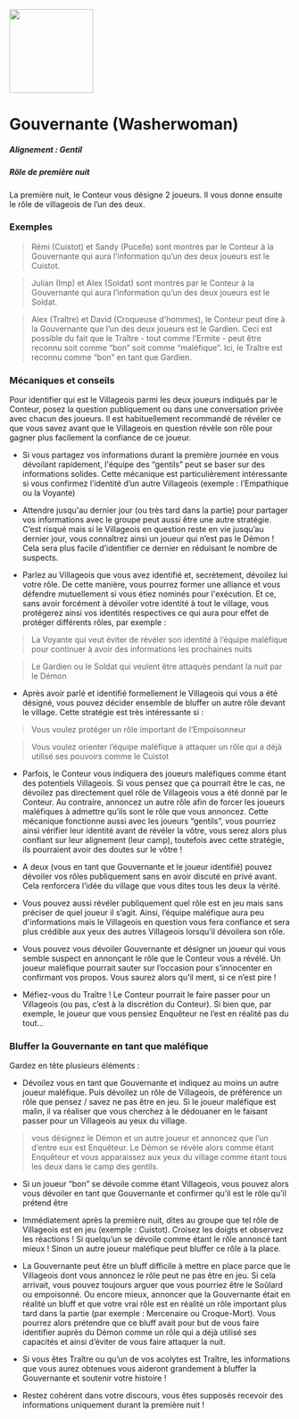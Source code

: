 <img src="https://github.com/brain-academy/wiki/blob/master/blood-on-the-clocktower/img/washerwoman.png?raw=true" height="150"> 

# Gouvernante (Washerwoman)
 
##### Alignement : Gentil
##### Rôle de première nuit

La première nuit, le Conteur vous désigne 2 joueurs. Il vous donne ensuite le rôle de villageois de l’un des deux.

### Exemples


> Rémi (Cuistot) et Sandy (Pucelle) sont montrés par le Conteur à la Gouvernante qui aura l’information qu’un des deux joueurs est le Cuistot.

> Julian (Imp) et Alex (Soldat) sont montrés par le Conteur à la Gouvernante  qui aura l’information qu’un des deux joueurs est le Soldat.

> Alex (Traître) et David (Croqueuse d'hommes), le Conteur peut dire à la Gouvernante que l’un des deux joueurs est le Gardien. Ceci est possible du fait que le Traître - tout comme l’Ermite - peut être reconnu soit comme “bon” soit comme “maléfique”. Ici, le Traître est reconnu comme “bon” en tant que Gardien.


### Mécaniques et conseils

Pour identifier qui est le Villageois parmi les deux joueurs indiqués par le Conteur, posez la question publiquement ou dans une conversation privée avec chacun des joueurs. Il est habituellement recommandé de révéler ce que vous savez avant que le Villageois en question révèle son rôle pour gagner plus facilement la confiance de ce joueur.

- Si vous partagez vos informations durant la première journée en vous dévoilant rapidement, l'équipe des “gentils” peut se baser sur des informations solides. Cette mécanique est particulièrement intéressante si vous confirmez l’identité d’un autre Villageois (exemple : l’Empathique ou la Voyante)

- Attendre jusqu'au dernier jour (ou très tard dans la partie) pour partager vos informations avec le groupe peut aussi être une autre stratégie. C’est risqué mais si le Villageois en question reste en vie jusqu’au dernier jour, vous connaîtrez ainsi un joueur qui n’est pas le Démon ! Cela sera plus facile d’identifier ce dernier en réduisant le nombre de suspects.

- Parlez au Villageois que vous avez identifié et, secrètement, dévoilez lui votre rôle. De cette manière, vous pourrez former une alliance et vous défendre mutuellement si vous étiez nominés pour l'exécution. Et ce, sans avoir forcément à dévoiler votre identité à tout le village, vous protégerez ainsi vos identités respectives ce qui aura pour effet de protéger différents rôles, par exemple :
> La Voyante qui veut éviter de révéler son identité à l’équipe maléfique pour continuer à avoir des informations les prochaines nuits

> Le Gardien ou le Soldat qui veulent être attaqués pendant la nuit par le Démon 

- Après avoir parlé et identifié formellement le Villageois qui vous a été désigné, vous pouvez décider ensemble de bluffer un autre rôle devant le village. Cette stratégie est très intéressante si :
> Vous voulez protéger un rôle important de l’Empoisonneur 

> Vous voulez orienter l’équipe maléfique à attaquer un rôle qui a déjà utilisé ses pouvoirs comme le Cuistot

 - Parfois, le Conteur vous indiquera des joueurs maléfiques comme étant des potentiels Villageois. Si vous pensez que ça pourrait être le cas, ne dévoilez pas directement quel rôle de Villageois vous a été donné par le Conteur. Au contraire, annoncez un autre rôle afin de forcer les joueurs maléfiques à admettre qu’ils sont le rôle que vous annoncez. Cette mécanique fonctionne aussi avec les joueurs “gentils”, vous pourriez ainsi vérifier leur identité avant de révéler la vôtre, vous serez alors plus confiant sur leur alignement (leur camp), toutefois avec cette stratégie, ils pourraient avoir des doutes sur le vôtre !

- A deux (vous en tant que Gouvernante et le joueur identifié) pouvez dévoiler vos rôles publiquement sans en avoir discuté en privé avant. Cela renforcera l’idée du village que vous dites tous les deux la vérité.

-  Vous pouvez aussi révéler publiquement quel rôle est en jeu mais sans préciser de quel joueur il s’agit. Ainsi, l’équipe maléfique aura peu d'informations mais le Villageois en question vous fera confiance et sera plus crédible aux yeux des autres Villageois lorsqu’il dévoilera son rôle.

- Vous pouvez vous dévoiler Gouvernante et désigner un joueur qui vous semble suspect en annonçant le rôle que le Conteur vous a révélé. Un joueur maléfique pourrait sauter sur l’occasion pour s’innocenter en confirmant vos propos. Vous saurez alors qu’il ment, si ce n’est pire !

- Méfiez-vous du Traître ! Le Conteur pourrait le faire passer pour un Villageois (ou pas, c’est à la discrétion du Conteur). Si bien que, par exemple, le joueur que vous pensiez Enquêteur ne l’est en réalité pas du tout...


### Bluffer la Gouvernante en tant que maléfique

Gardez en tête plusieurs éléments :
- Dévoilez vous en tant que Gouvernante et indiquez au moins un autre joueur maléfique. Puis dévoilez un rôle de Villageois, de préférence un rôle que pensez / savez ne pas être en jeu. Si le joueur maléfique est malin, il va réaliser que vous cherchez à le dédouaner en le faisant passer pour un Villageois au yeux du village.
> vous désignez le Démon et un autre joueur et annoncez que l’un d’entre eux est Enquêteur. Le Démon se révèle alors comme étant Enquêteur et vous apparaissez aux yeux du village comme étant tous les deux dans le camp des gentils. 

- Si un joueur “bon” se dévoile comme étant Villageois, vous pouvez alors vous dévoiler en tant que Gouvernante et confirmer qu’il est le rôle qu’il prétend être

- Immédiatement après la première nuit, dites au groupe que tel rôle de Villageois est en jeu (exemple : Cuistot). Croisez les doigts et observez les réactions ! Si quelqu’un se dévoile comme étant le rôle annoncé tant mieux ! Sinon un autre joueur maléfique peut bluffer ce rôle à la place.

- La Gouvernante peut être un bluff difficile à mettre en place parce que le Villageois dont vous annoncez le rôle peut ne pas être en jeu. Si cela arrivait, vous pouvez toujours arguer que vous pourriez être le Soûlard ou empoisonné. Ou encore mieux, annoncer que la Gouvernante était en réalité un bluff et que votre vrai rôle est en réalité un rôle important plus tard dans la partie (par exemple : Mercenaire ou Croque-Mort). Vous pourrez alors prétendre que ce bluff avait pour but de vous faire identifier auprès du Démon comme un rôle qui a déjà utilisé ses capacités et ainsi d’éviter de vous faire attaquer la nuit.

- Si vous êtes Traître ou qu’un de vos acolytes est Traître, les informations que vous aurez obtenues vous aideront grandement à bluffer la Gouvernante et soutenir votre histoire !

- Restez cohérent dans votre discours, vous êtes supposés recevoir des informations uniquement durant la première nuit !
